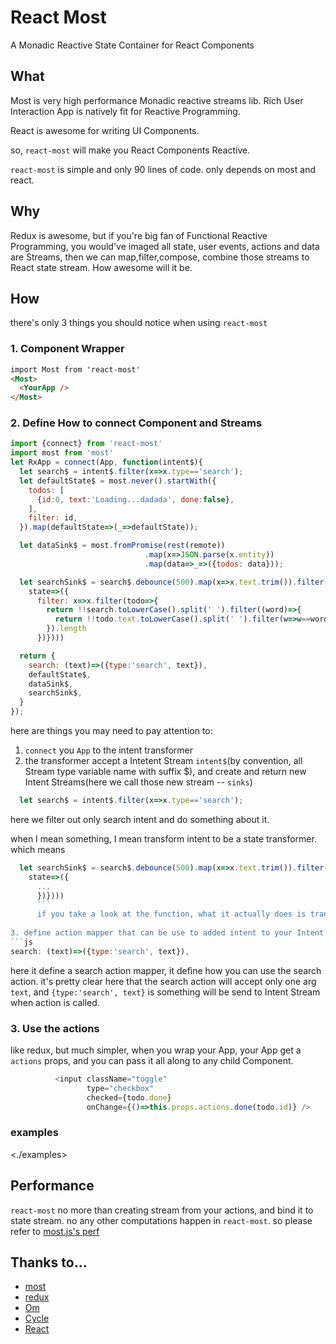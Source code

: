 # React Most
A Monadic Reactive State Container for React Components

## What
Most is very high performance Monadic reactive streams lib. Rich User Interaction App is natively fit for Reactive Programming.

React is awesome for writing UI Components.

so, `react-most` will make you React Components Reactive.

`react-most` is simple and only 90 lines of code. only depends on most and react.

## Why

Redux is awesome, but if you're big fan of Functional Reactive Programming, you would've imaged all state, user events, actions and data are Streams, then we can map,filter,compose, combine those streams to React state stream. How awesome will it be.

## How
there's only 3 things you should notice when using `react-most`

### 1. Component Wrapper
```html
import Most from 'react-most'
<Most>
  <YourApp />
</Most>
```
### 2. Define How to connect Component and Streams

```js
import {connect} from 'react-most'
import most from 'most'
let RxApp = connect(App, function(intent$){
  let search$ = intent$.filter(x=>x.type=='search');
  let defaultState$ = most.never().startWith({
    todos: [
      {id:0, text:'Loading...dadada', done:false},
    ],
    filter: id,
  }).map(defaultState=>(_=>defaultState));

  let dataSink$ = most.fromPromise(rest(remote))
                              .map(x=>JSON.parse(x.entity))
                              .map(data=>_=>({todos: data}));

  let searchSink$ = search$.debounce(500).map(x=>x.text.trim()).filter(search=>!!search).map(search=>(
    state=>({
      filter: x=>x.filter(todo=>{
        return !!search.toLowerCase().split(' ').filter((word)=>{
          return !!todo.text.toLowerCase().split(' ').filter(w=>w==word).length
        }).length
      })})))

  return {
    search: (text)=>({type:'search', text}),
    defaultState$,
    dataSink$,
    searchSink$,
  }
});
```
here are things you may need to pay attention to:
1. `connect` you `App` to the intent transformer
2. the transformer accept a Intetent Stream `intent$`(by convention, all Stream type variable name with suffix $), and create and return new Intent Streams(here we call those new stream -- `sinks`)
```js
  let search$ = intent$.filter(x=>x.type=='search');
  ```
  here we filter out only search intent and do something about it.

when I mean something, I mean transform intent to be a state transformer. which means

```js
  let searchSink$ = search$.debounce(500).map(x=>x.text.trim()).filter(search=>!!search).map(search=>(
    state=>({
      ...
      })})))
      ```
      if you take a look at the function, what it actually does is transform a search type intent stream contains "search text" into a stream of state transformer, a function `state=>something`.
      
3. define action mapper that can be use to added intent to your Intent Stream.
```js
search: (text)=>({type:'search', text}),
```
here it define a search action mapper, it define how you can use the search action. it's pretty clear here that the search action will accept only one arg `text`, and `{type:'search', text}` is something will be send to Intent Stream when action is called.

### 3. Use the actions
like redux, but much simpler, when you wrap your App, your App get a `actions` props, and you can pass it all along to any child Component.
```js
          <input className="toggle"
                 type="checkbox"
                 checked={todo.done}
                 onChange={()=>this.props.actions.done(todo.id)} />

```

### examples
<./examples>

## Performance
`react-most` no more than creating stream from your actions, and bind it to state stream. no any other computations happen in `react-most`. so please refer to [most.js's perf](https://github.com/cujojs/most/tree/master/test/perf)

## Thanks to...
- [most](https://github.com/cujojs/most)
- [redux](https://github.com/rackt/redux)
- [Om](https://github.com/omcljs/om)
- [Cycle](http://cycle.js.org/)
- [React](http://facebook.github.io/react/)

